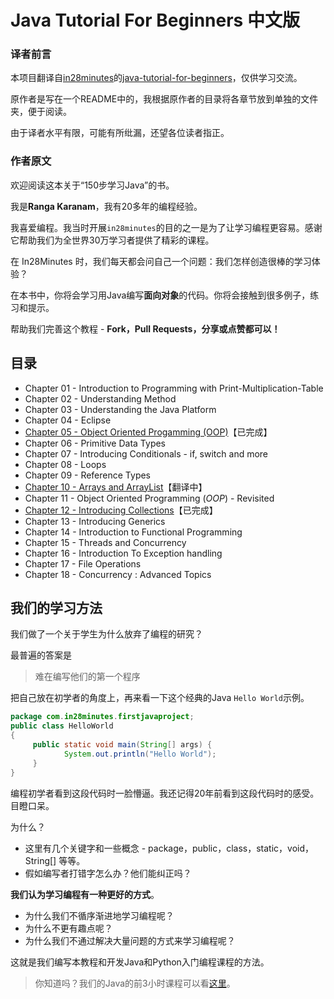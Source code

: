 # Java Tutorial For Beginners 中文版

### 译者前言
本项目翻译自[in28minutes](https://github.com/in28minutes)的[java-tutorial-for-beginners](https://github.com/in28minutes/java-tutorial-for-beginners)，仅供学习交流。

原作者是写在一个README中的，我根据原作者的目录将各章节放到单独的文件夹，便于阅读。

由于译者水平有限，可能有所纰漏，还望各位读者指正。

### 作者原文

欢迎阅读这本关于“150步学习Java”的书。

我是**Ranga Karanam**，我有20多年的编程经验。

我喜爱编程。我当时开展`in28minutes`的目的之一是为了让学习编程更容易。感谢它帮助我们为全世界30万学习者提供了精彩的课程。

在 In28Minutes 时，我们每天都会问自己一个问题：我们怎样创造很棒的学习体验？

在本书中，你将会学习用Java编写**面向对象**的代码。你将会接触到很多例子，练习和提示。

帮助我们完善这个教程 - **Fork，Pull Requests，分享或点赞都可以！**

## 目录

- Chapter 01 - Introduction to Programming with Print-Multiplication-Table
- Chapter 02 - Understanding Method
- Chapter 03 - Understanding the Java Platform
- Chapter 04 - Eclipse
- [Chapter 05 - Object Oriented Progamming (OOP)](https://github.com/pythonqi/java-tutorial-for-beginners-zh/tree/master/05-ObjectOrientedProgamming)【已完成】
- Chapter 06 - Primitive Data Types
- Chapter 07 - Introducing Conditionals - if, switch and more
- Chapter 08 - Loops
- Chapter 09 - Reference Types
- [Chapter 10 - Arrays and ArrayList](https://github.com/pythonqi/java-tutorial-for-beginners-zh/tree/master/10-ArraysAndArrayList)【翻译中】
- Chapter 11 - Object Oriented Programming (*OOP*) - Revisited
- [Chapter 12 - Introducing Collections](https://github.com/pythonqi/java-tutorial-for-beginners-zh/tree/master/12-IntroducingCollections)【已完成】
- Chapter 13 - Introducing Generics
- Chapter 14 - Introduction to Functional Programming
- Chapter 15 - Threads and Concurrency
- Chapter 16 - Introduction To Exception handling
- Chapter 17 - File Operations
- Chapter 18 - Concurrency : Advanced Topics

## 我们的学习方法

我们做了一个关于学生为什么放弃了编程的研究？

最普遍的答案是

> 难在编写他们的第一个程序

把自己放在初学者的角度上，再来看一下这个经典的Java `Hello World`示例。

```java
package com.in28minutes.firstjavaproject; 
public class HelloWorld 
{   
     public static void main(String[] args) {           
            System.out.println("Hello World");   
     } 
}
```

编程初学者看到这段代码时一脸懵逼。我还记得20年前看到这段代码时的感受。目瞪口呆。

为什么？

- 这里有几个关键字和一些概念 - package，public，class，static，void，String[] 等等。
- 假如编写者打错字怎么办？他们能纠正吗？

**我们认为学习编程有一种更好的方式**。

- 为什么我们不循序渐进地学习编程呢？
- 为什么不更有趣点呢？
- 为什么我们不通过解决大量问题的方式来学习编程呢？

这就是我们编写本教程和开发Java和Python入门编程课程的方法。

> 你知道吗？我们的Java的前3小时课程可以看[这里](https://courses.in28minutes.com/p/java-tutorial-for-beginner-in-250-steps)。